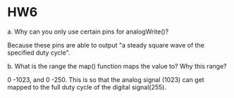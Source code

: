 # HW6

a. Why can you only use certain pins for analogWrite()?

Because these pins are able to output "a steady square wave of the specified duty cycle".

b. What is the range the map() function maps the value to? Why this range?

0 -1023, and 0 -250. This is so that the analog signal (1023) can get mapped to the full duty cycle of the digital signal(255). 
